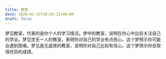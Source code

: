 ```yaml
---
title: 教室
date: 2020-02-15T20:54:12+08:00
draft: false
---
```


梦见教室，代表的是你个人的学习情况。梦中的教室，说明在你心中比较关注自己的学业。梦见空无一人的教室，表明你对自己的学业有点担心。这个梦预示你可能会遇到困难。梦见座无虚席的教室，说明你对自己比较有信心。这个梦预示你会取得优异的成绩。